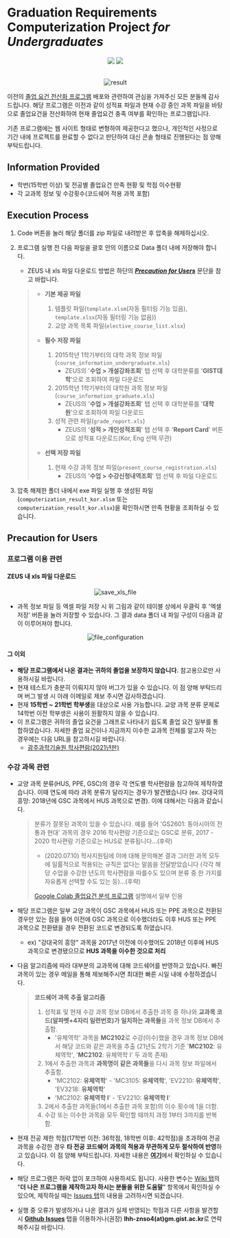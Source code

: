 # Graduation Requirements Computerization Project *for Undergraduates*
<div align="center">
<img src="https://img.shields.io/badge/Python-3766AB?style=flat&logo=Python&logoColor=white"/>
<img src="https://img.shields.io/badge/MS Excel 2016 or later-217346?style=flat&logo=Microsoft Excel&logoColor=white"/>
</div><br>

<div align="center">

![result](https://user-images.githubusercontent.com/63055303/140486999-ba639f3d-0bb3-4f75-82a5-94164020c6bb.png)

</div>

이전의 [졸업 요건 전산화 프로그램](https://github.com/AlpacaParker4592/GIST_Credit_Analysis_Program_without_IDE) 
배포와 관련하여 관심을 가져주신 모든 분들께 감사드립니다.
해당 프로그램은 이전과 같이 성적표 파일과 현재 수강 중인 과목 파일을 바탕으로 졸업요건을 전산화하여
현재 졸업요건 충족 여부를 확인하는 프로그램입니다.

기존 프로그램에는 웹 사이트 형태로 변형하여 제공한다고 했으나,
개인적인 사정으로 기간 내에 프로젝트를 완료할 수 없다고 판단하여
대신 콘솔 형태로 진행된다는 점 양해 부탁드립니다.

## Information Provided
+ 학번(15학번 이상) 및 전공별 졸업요건 만족 현황 및 학점 이수현황
+ 각 교과목 정보 및 수강횟수(코드쉐어 적용 과목 포함)

## Execution Process
1. Code 버튼을 눌러 해당 폴더를 zip 파일로 내려받은 후 압축을 해제하십시오.
2. 프로그램 실행 전 다음 파일을 괄호 안의 이름으로 Data 폴더 내에 저장해야 합니다.
    + ZEUS 내 xls 파일 다운로드 방법은 하단의 ***[Precaution for Users](#precaution-for-users)*** 문단을 참고 바랍니다.

    > + **기본 제공 파일**
    >    1. 템플릿 파일(```template.xlsm```(자동 필터링 기능 있음), ```template.xlsx```(자동 필터링 기능 없음))
    >    2. 교양 과목 목록 파일(```elective_course_list.xlsx```)
    > 
    > + **필수 저장 파일**
    >    1. 2015학년 1학기부터의 대학 과목 정보 파일(```course_information_undergraduate.xls```)
    >        - ZEUS의 '**수업 > 개설강좌조회**' 탭 선택 후 대학분류를 '**GIST대학**'으로 조회하여 파일 다운로드
    >    2. 2015학년 1학기부터의 대학원 과목 정보 파일(```course_information_graduate.xls```)
    >        - ZEUS의 '**수업 > 개설강좌조회**' 탭 선택 후 대학분류를 '**대학원**'으로 조회하여 파일 다운로드
    >    3. 성적 관련 파일(```grade_report.xls```)
    >        - ZEUS의 '**성적 > 개인성적조회**' 탭 선택 후 '**Report Card**' 버튼으로 성적표 다운로드(Kor, Eng 선택 무관)
    >
    > + **선택 저장 파일**
    >    1. 현재 수강 과목 정보 파일(```present_course_registration.xls```)
    >        - ZEUS의 '**수업 > 수강신청내역조회**' 탭 선택 후 파일 다운로드

3. 압축 해제한 폴더 내에서 exe 파일 실행 후 생성된 파일(```computerization_result_kor.xlsm``` 또는 ```computerization_result_kor.xlsx```)을 확인하시면 만족 현황을 조회하실 수 있습니다.

## Precaution for Users
### 프로그램 이용 관련
#### ZEUS 내 xls 파일 다운로드
<div align="center">

![save_xls_file](https://user-images.githubusercontent.com/63055303/140265210-bd61aba6-e79f-4e3f-b37b-89ad84fdd88a.png)

</div>

+ 과목 정보 파일 등 엑셀 파일 저장 시 위 그림과 같이 테이블 상에서 우클릭 후 '엑셀 저장' 버튼을 눌러 저장할 수 있습니다.
그 결과 data 폴더 내 파일 구성이 다음과 같이 이루어져야 합니다.

<div align="center">

![file_configuration](https://user-images.githubusercontent.com/63055303/140388776-6dacf095-40f3-4c4b-a417-626969110e62.png)

</div>

#### 그 이외
+ **해당 프로그램에서 나온 결과는 귀하의 졸업을 보장하지 않습니다.** 참고용으로만 사용하시길 바랍니다.
+ 현재 테스트가 충분히 이뤄지지 않아 버그가 있을 수 있습니다. 이 점 양해 부탁드리며 버그 발생 시 아래 이메일로 제보 주시면 감사하겠습니다.
+ 현재 **15학번 ~ 21학번 학부생**을 대상으로 사용 가능합니다. 교양 과목 분류 문제로 14학번 이전 학부생은 사용이 원활하지 않을 수 있습니다.
+ 이 프로그램은 귀하의 졸업 요건을 그래프로 나타내기 쉽도록 졸업 요건 일부를 통합하였습니다. 
자세한 졸업 요건이나 지금까지 이수한 교과목 전체를 알고자 하는 경우에는 다음 URL을 참고하시길 바랍니다.
  + [광주과학기술원 학사편람(2021년판)](https://college.gist.ac.kr/college/sub03_01_05_10_10.do)

### 수강 과목 관련
+ 교양 과목 분류(HUS, PPE, GSC)의 경우 각 연도별 학사편람을 참고하여 제작하였습니다.
이때 연도에 따라 과목 분류가 달라지는 경우가 발견됐습니다 (ex. 강대국의 흥망: 2018년에 GSC 과목에서 HUS 과목으로 변경). 이에 대해서는 다음과 같습니다.
    > 분류가 잘못된 과목이 있을 수 있습니다.
      예를 들어 'GS2601: 동아시아의 전통과 현대' 과목의 경우 2016 학사편람 기준으로는 GSC로 분류,
      2017 - 2020 학사편람 기준으로는 HUS로 분류됩니다...(후략)
    >+ (2020.07.10) 학사지원팀에 이에 대해 문의해본 결과 그러한 과목 모두에 일률적으로 적용되는 규칙은 없다는 말씀을 전달받았습니다
       (각각 해당 수업을 수강한 년도의 학사편람을 따를수도 있으며 분류 중 한 가지를 자유롭게 선택할 수도 있는 등)...(후략)
    >
    > [Google Colab 졸업요건 분석 프로그램](https://colab.research.google.com/drive/1pRaZLyTsbN9RIpmoCs-645dxTWQDM_LQ?usp=sharing&fbclid=IwAR0yx6ptBulpYTaRz9zea9JW7H617tWE518gcrUqDlzWDYFdH73gwfopQ-A)
      설명에서 일부 인용

+ 해당 프로그램은 일부 교양 과목이 GSC 과목에서 HUS 또는 PPE 과목으로 전환된 경우만 있는 점을 들어 이전에 GSC 과목으로 이수했더라도
이후 HUS 또는 PPE 과목으로 전환됐을 경우 전환된 코드로 변경되도록 하였습니다.
    + ex) "강대국의 흥망" 과목을 2017년 이전에 이수했어도 2018년 이후에 HUS 과목으로 변경됐으므로 **HUS 과목을 이수한 것으로 처리**
+ 다음 알고리즘에 따라 대부분의 교과목에 대해 코드쉐어를 반영하고 있습니다.
빠진 과목이 있는 경우 메일을 통해 제보해주시면 최대한 빠른 시일 내에 수정하겠습니다.
    > **코드쉐어 과목 추출 알고리즘**
    > 1. 성적표 및 현재 수강 과목 정보 DB에서 추출한 과목 중 하나와 **교과목 코드(알파벳+4자리 일련번호)가 일치하는 과목들**을 과목 정보 DB에서 추출함.
    >     + '유체역학' 과목을 **MC2102**로 수강(이수)했을 경우 과목 정보 DB에서 해당 코드와 같은 과목을 추출
            (21년도 2학기 기준 '**MC2102**: 유체역학', '**MC2102**: 유체역학 I' 두 과목 존재)
    > 2. 1에서 추출한 과목과 **과목명이 같은 과목들**을 다시 과목 정보 파일에서 추출함.
    >     + 'MC2102: **유체역학**' - 'MC3105: **유체역학**', 'EV2210: **유체역학**', 'EV3218: **유체역학**'
    >     + 'MC2102: **유체역학 I**' - 'EV2210: **유체역학 I**'
    > 3. 2에서 추출한 과목들(1에서 추출한 과목 포함)의 이수 횟수에 1을 더함.
    > 4. 수강 또는 이수한 과목을 모두 확인할 때까지 과정 1부터 3까지를 반복함.
+ 현재 전공 제한 학점(17학번 이전: 36학점, 18학번 이후: 42학점)을 초과하여 전공 과목을 수강한 경우 **타 전공 코드쉐어 과목의 적용과 무관하게 모두 절삭하여 반영**하고 있습니다.
이 점 양해 부탁드립니다. 자세한 내용은 [**여기**](https://github.com/AlpacaParker4592/gradReqComputerization/issues/1)에서 확인하실 수 있습니다.
+ 해당 프로그램은 허락 없이 포크하여 사용하셔도 됩니다. 
사용한 변수는 [Wiki 탭](https://github.com/AlpacaParker4592/gradReqComputerization/wiki)의
"**더 나은 프로그램을 제작하고자 하시는 분들을 위한 도움말**" 항목에서 확인하실 수 있으며,
제작하실 때는 [Issues 탭](https://github.com/AlpacaParker4592/gradReqComputerization/issues)의 내용을 고려하시면 되겠습니다.
+ 실행 중 오류가 발생하거나 나온 결과가 실제 반영되는 학점과 다른 사항을 발견할 시
[**Github Issues**](https://github.com/AlpacaParker4592/gradReqComputerization/issues) 탭을 이용하거나(권장)
**lhh-znso4(at)gm.gist.ac.kr**로 연락해주시길 바랍니다.
